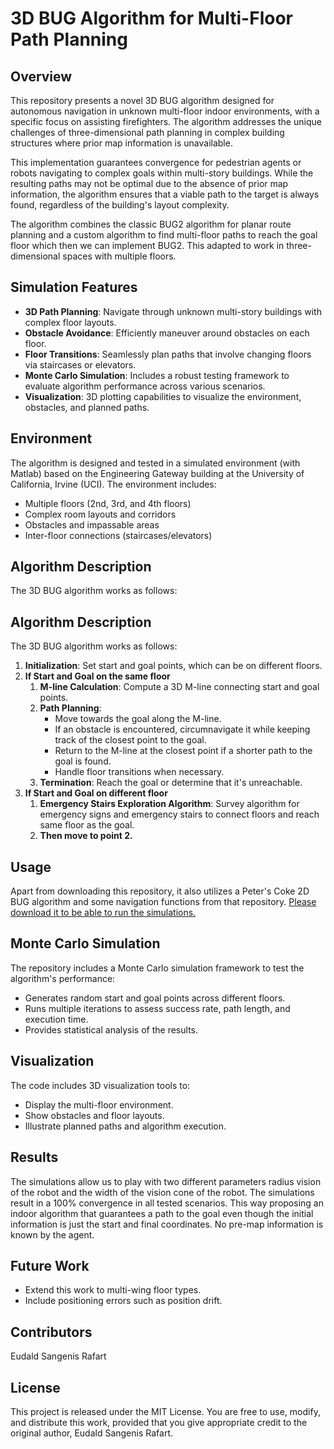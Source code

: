 # 3D BUG Algorithm for Multi-Floor Path Planning

## Overview

This repository presents a novel 3D BUG algorithm designed for autonomous navigation in unknown multi-floor indoor environments, with a specific focus on assisting firefighters. The algorithm addresses the unique challenges of three-dimensional path planning in complex building structures where prior map information is unavailable.

This implementation guarantees convergence for pedestrian agents or robots navigating to complex goals within multi-story buildings. While the resulting paths may not be optimal due to the absence of prior map information, the algorithm ensures that a viable path to the target is always found, regardless of the building's layout complexity.

The algorithm combines the classic BUG2 algorithm for planar route planning and a custom algorithm to find multi-floor paths to reach the goal floor which then we can implement BUG2. This adapted to work in three-dimensional spaces with multiple floors.

## Simulation Features

- **3D Path Planning**: Navigate through unknown multi-story buildings with complex floor layouts.
- **Obstacle Avoidance**: Efficiently maneuver around obstacles on each floor.
- **Floor Transitions**: Seamlessly plan paths that involve changing floors via staircases or elevators.
- **Monte Carlo Simulation**: Includes a robust testing framework to evaluate algorithm performance across various scenarios.
- **Visualization**: 3D plotting capabilities to visualize the environment, obstacles, and planned paths.

## Environment

The algorithm is designed and tested in a simulated environment (with Matlab) based on the Engineering Gateway building at the University of California, Irvine (UCI). The environment includes:

- Multiple floors (2nd, 3rd, and 4th floors)
- Complex room layouts and corridors
- Obstacles and impassable areas
- Inter-floor connections (staircases/elevators)

## Algorithm Description

The 3D BUG algorithm works as follows:

## Algorithm Description

The 3D BUG algorithm works as follows:

1. **Initialization**: Set start and goal points, which can be on different floors.
2. **If Start and Goal on the same floor**
    1. **M-line Calculation**: Compute a 3D M-line connecting start and goal points.
    2. **Path Planning**:
        - Move towards the goal along the M-line.
        - If an obstacle is encountered, circumnavigate it while keeping track of the closest point to the goal.
        - Return to the M-line at the closest point if a shorter path to the goal is found.
        - Handle floor transitions when necessary.
    3. **Termination**: Reach the goal or determine that it's unreachable.
3. **If Start and Goal on different floor**
    1. **Emergency Stairs Exploration Algorithm**: Survey algorithm for emergency signs and emergency stairs to connect floors and reach same floor as the goal.
    2. **Then move to point 2.**

## Usage

Apart from downloading this repository, it also utilizes a Peter's Coke 2D BUG algorithm and some navigation functions from that repository. 
[Please download it to be able to run the simulations.](https://petercorke.com/toolboxes/robotics-toolbox/)

## Monte Carlo Simulation

The repository includes a Monte Carlo simulation framework to test the algorithm's performance:

- Generates random start and goal points across different floors.
- Runs multiple iterations to assess success rate, path length, and execution time.
- Provides statistical analysis of the results.

## Visualization

The code includes 3D visualization tools to:

- Display the multi-floor environment.
- Show obstacles and floor layouts.
- Illustrate planned paths and algorithm execution.

## Results

The simulations allow us to play with two different parameters radius vision of the robot and the width of the vision cone of the robot. The simulations result in a 100% convergence in all tested scenarios. This way proposing an indoor algorithm that guarantees a path to the goal even though the initial information is just the start and final coordinates. No pre-map information is known by the agent.

## Future Work

- Extend this work to multi-wing floor types.
- Include positioning errors such as position drift.

## Contributors

Eudald Sangenis Rafart

## License

This project is released under the MIT License. You are free to use, modify, and distribute this work, provided that you give appropriate credit to the original author, Eudald Sangenis Rafart.
